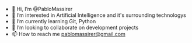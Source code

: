 - 👋 Hi, I’m @PabloMassirer
- 👀 I’m interested in Artificial Intelligence and it's surrounding technologys
- 🌱 I’m currently learning Git, Python
- 💞️ I’m looking to collaborate on development projects
- 📫 How to reach me pablomassirer@gmail.com

<!---
PabloMassirer/PabloMassirer is a ✨ special ✨ repository because its `README.md` (this file) appears on your GitHub profile.
You can click the Preview link to take a look at your changes.
--->
